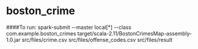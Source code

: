 # boston_crime

####To run:
spark-submit --master local[*] --class com.example.boston_crimes target/scala-2.11/BostonCrimesMap-assembly-1.0.jar src/files/crime.csv src/files/offense_codes.csv src/files/result